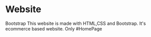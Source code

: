 # Website
Bootstrap
This website is made with HTML,CSS and Bootstrap.
It's ecommerce based website.
Only #HomePage
